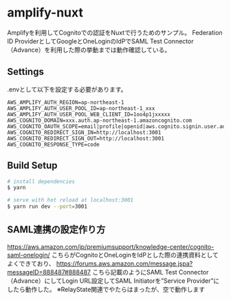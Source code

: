 # amplify-nuxt

Amplifyを利用してCognitoでの認証をNuxtで行うためのサンプル。
Federation ID ProviderとしてGoogleとOneLoginのIdPでSAML Test Connector（Advance）を利用した際の挙動までは動作確認している。

## Settings
.envとして以下を設定する必要があります。
```
AWS_AMPLIFY_AUTH_REGION=ap-northeast-1
AWS_AMPLIFY_AUTH_USER_POOL_ID=ap-northeast-1_xxx
AWS_AMPLIFY_AUTH_USER_POOL_WEB_CLIENT_ID=1oo4p1jxxxxx
AWS_COGNITO_DOMAIN=xxx.auth.ap-northeast-1.amazoncognito.com
AWS_COGNITO_OAUTH_SCOPE=email|profile|openid|aws.cognito.signin.user.admin
AWS_COGNITO_REDIRECT_SIGN_IN=http://localhost:3001
AWS_COGNITO_REDIRECT_SIGN_OUT=http://localhost:3001
AWS_COGNITO_RESPONSE_TYPE=code
```
## Build Setup

``` bash
# install dependencies
$ yarn

# serve with hot reload at localhost:3001
$ yarn run dev --port=3001
```

## SAML連携の設定作り方
https://aws.amazon.com/jp/premiumsupport/knowledge-center/cognito-saml-onelogin/
こちらがCognitoとOneLoginをIdPとした際の連携資料としてよくできており、
https://forums.aws.amazon.com/message.jspa?messageID=888487#888487
こちら記載のようにSAML Test Connector（Advance）にしてLogin URL設定してSAML Initiatorを”Service Provider”にしたら動作した。
※RelayState関連でやたらはまったが、空で動作します
